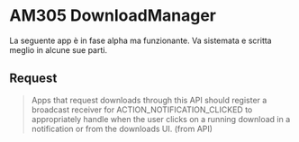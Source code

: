 # AM305 DownloadManager

La seguente app è in fase alpha ma funzionante. Va sistemata e scritta meglio in alcune sue parti.

## Request

> Apps that request downloads through this API should register a broadcast receiver for ACTION_NOTIFICATION_CLICKED to appropriately handle when the user clicks on a running download in a notification or from the downloads UI. (from API)




